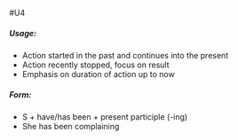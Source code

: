 #U4
##### Usage:
- Action started in the past and continues into the present
- Action recently stopped, focus on result
- Emphasis on duration of action up to now
##### Form:
- S + have/has been + present participle (-ing)
- She has been complaining